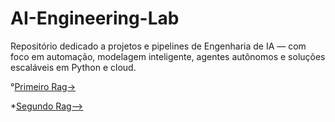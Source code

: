 # AI-Engineering-Lab
Repositório dedicado a projetos e pipelines de Engenharia de IA — com foco em automação, modelagem inteligente, agentes autônomos e soluções escaláveis em Python e cloud.

°[Primeiro Rag->](https://github.com/tjoelc/AI-Engineering-Lab/blob/main/RAG.ipynb)

*[Segundo Rag-->]("https://github.com/tjoelc/AI-Engineering-Lab/blob/main/Retrieving_Relavant_Documents.ipynb")
